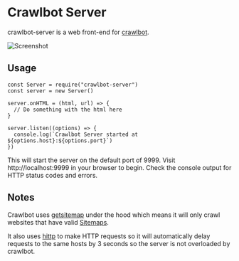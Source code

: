 # Crawlbot Server

crawlbot-server is a web front-end for [crawlbot](https://npmjs.com/package/crawlbot).

![Screenshot](https://i.imgur.com/BGv9Zeq.png "Crawlbot Server")

## Usage
```
const Server = require("crawlbot-server")
const server = new Server()

server.onHTML = (html, url) => {
  // Do something with the html here
}

server.listen((options) => {
  console.log(`Crawlbot Server started at ${options.host}:${options.port}`)
})
```

This will start the server on the default port of 9999. Visit http://localhost:9999 in your browser to begin. Check the console output for HTTP status codes and errors.

## Notes

Crawlbot uses [getsitemap](https://npmjs.com/packages/getsitemap) under the hood which means it will only crawl websites that have valid [Sitemaps](http://sitemaps.org).

It also uses [hittp](https://npmjs.com/packages/hittp) to make HTTP requests so it will automatically delay requests to the same hosts by 3 seconds so the server is not overloaded by crawlbot.